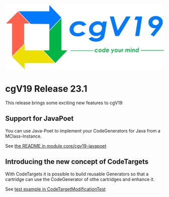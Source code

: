 ![cgv19-logo.png](images%2Fcgv19-logo.png)

# cgV19 Release 23.1

This release brings some exciting new features to cgV19

## Support for JavaPoet

You can use Java-Poet to implement your CodeGenerators for Java from a MClass-Instance.

See [the README in module core/cgv19-javapoet](../core/cgv19-javapoet/README.md)

## Introducing the new concept of CodeTargets

With CodeTargets it is possible to build reusable Generators so that a cartridge can
use the CodeGenerator of othe cartridges and enhance it. 

See 
[test example in CodeTargetModificationTest](../core/cgv19-core/src/test/java/de/spraener/nxtgen/target/CodeTargetModificationTest.java)
